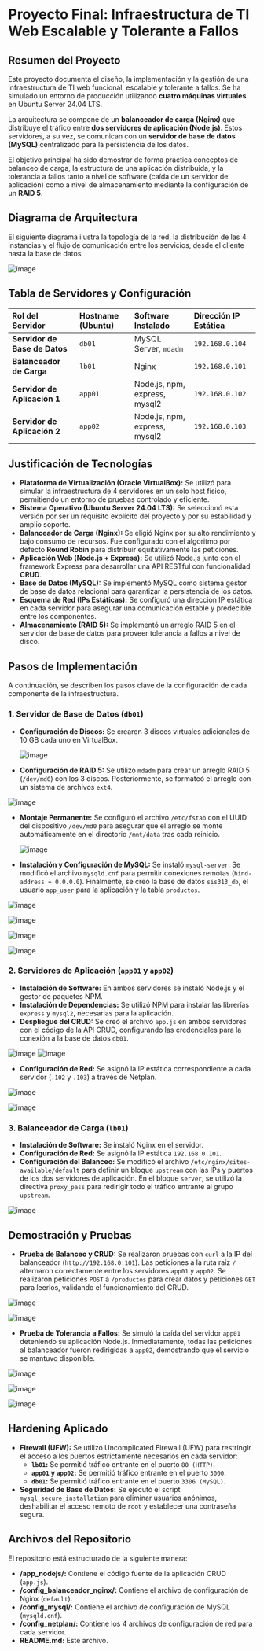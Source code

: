 # Proyecto Final: Infraestructura de TI Web Escalable y Tolerante a Fallos

## Resumen del Proyecto

Este proyecto documenta el diseño, la implementación y la gestión de una infraestructura de TI web funcional, escalable y tolerante a fallos. Se ha simulado un entorno de producción utilizando **cuatro máquinas virtuales** en Ubuntu Server 24.04 LTS.

La arquitectura se compone de un **balanceador de carga (Nginx)** que distribuye el tráfico entre **dos servidores de aplicación (Node.js)**. Estos servidores, a su vez, se comunican con un **servidor de base de datos (MySQL)** centralizado para la persistencia de los datos.

El objetivo principal ha sido demostrar de forma práctica conceptos de balanceo de carga, la estructura de una aplicación distribuida, y la tolerancia a fallos tanto a nivel de software (caída de un servidor de aplicación) como a nivel de almacenamiento mediante la configuración de un **RAID 5**.

## Diagrama de Arquitectura

El siguiente diagrama ilustra la topología de la red, la distribución de las 4 instancias y el flujo de comunicación entre los servicios, desde el cliente hasta la base de datos.

![image](https://github.com/user-attachments/assets/b9902a6e-7e21-4801-9eba-08cc1a1173d1)


## Tabla de Servidores y Configuración

| Rol del Servidor | Hostname (Ubuntu) | Software Instalado | Dirección IP Estática |
| :--- | :--- | :--- | :--- |
| **Servidor de Base de Datos** | `db01` | MySQL Server, `mdadm` | `192.168.0.104` |
| **Balanceador de Carga** | `lb01` | Nginx | `192.168.0.101` |
| **Servidor de Aplicación 1** | `app01` | Node.js, npm, express, mysql2 | `192.168.0.102` |
| **Servidor de Aplicación 2** | `app02` | Node.js, npm, express, mysql2 | `192.168.0.103` |


## Justificación de Tecnologías

* **Plataforma de Virtualización (Oracle VirtualBox):** Se utilizó para simular la infraestructura de 4 servidores en un solo host físico, permitiendo un entorno de pruebas controlado y eficiente.
* **Sistema Operativo (Ubuntu Server 24.04 LTS):** Se seleccionó esta versión por ser un requisito explícito del proyecto y por su estabilidad y amplio soporte.
* **Balanceador de Carga (Nginx):** Se eligió Nginx por su alto rendimiento y bajo consumo de recursos. Fue configurado con el algoritmo por defecto **Round Robin** para distribuir equitativamente las peticiones.
* **Aplicación Web (Node.js + Express):** Se utilizó Node.js junto con el framework Express para desarrollar una API RESTful con funcionalidad **CRUD**.
* **Base de Datos (MySQL):** Se implementó MySQL como sistema gestor de base de datos relacional para garantizar la persistencia de los datos.
* **Esquema de Red (IPs Estáticas):** Se configuró una dirección IP estática en cada servidor para asegurar una comunicación estable y predecible entre los componentes.
* **Almacenamiento (RAID 5):** Se implementó un arreglo RAID 5 en el servidor de base de datos para proveer tolerancia a fallos a nivel de disco.

## Pasos de Implementación

A continuación, se describen los pasos clave de la configuración de cada componente de la infraestructura.

### 1. Servidor de Base de Datos (`db01`)

* **Configuración de Discos:** Se crearon 3 discos virtuales adicionales de 10 GB cada uno en VirtualBox.
  
  ![image](https://github.com/user-attachments/assets/36772542-3236-4724-a083-aa1cb01d4590)

* **Configuración de RAID 5:** Se utilizó `mdadm` para crear un arreglo RAID 5 (`/dev/md0`) con los 3 discos. Posteriormente, se formateó el arreglo con un sistema de archivos `ext4`.

![image](https://github.com/user-attachments/assets/ec47a83a-820b-4c9e-8558-93ba147b2879)

  
* **Montaje Permanente:** Se configuró el archivo `/etc/fstab` con el UUID del dispositivo `/dev/md0` para asegurar que el arreglo se monte automáticamente en el directorio `/mnt/data` tras cada reinicio.

  ![image](https://github.com/user-attachments/assets/e446f428-846f-4358-9018-9fec85c434fc)


* **Instalación y Configuración de MySQL:** Se instaló `mysql-server`. Se modificó el archivo `mysqld.cnf` para permitir conexiones remotas (`bind-address = 0.0.0.0`). Finalmente, se creó la base de datos `sis313_db`, el usuario `app_user` para la aplicación y la tabla `productos`.


![image](https://github.com/user-attachments/assets/a4647b85-6a91-4083-8db4-f3097d7412cf)

![image](https://github.com/user-attachments/assets/c0a2ecb8-4c30-441a-b9f5-3595306ff9dc)

![image](https://github.com/user-attachments/assets/6865acff-dd86-4a85-8d99-feb340435623)

![image](https://github.com/user-attachments/assets/bb3acc7a-1442-4492-9572-7127192c52b4)



### 2. Servidores de Aplicación (`app01` y `app02`)

* **Instalación de Software:** En ambos servidores se instaló Node.js y el gestor de paquetes NPM.
* **Instalación de Dependencias:** Se utilizó NPM para instalar las librerías `express` y `mysql2`, necesarias para la aplicación.
* **Despliegue del CRUD:** Se creó el archivo `app.js` en ambos servidores con el código de la API CRUD, configurando las credenciales para la conexión a la base de datos `db01`.

![image](https://github.com/user-attachments/assets/d29ff97d-0f57-47bd-a30a-c5fd3bfd9478)
![image](https://github.com/user-attachments/assets/df66bab5-a915-4fcd-bc01-bd77729f54cc)

  
* **Configuración de Red:** Se asignó la IP estática correspondiente a cada servidor (`.102` y `.103`) a través de Netplan.

![image](https://github.com/user-attachments/assets/ce37c0ec-3aa7-49b9-9aef-d1d48bc3f5c2)

![image](https://github.com/user-attachments/assets/f9eed95e-0d00-4f58-9a9d-5075c65ed574)
  

### 3. Balanceador de Carga (`lb01`)

* **Instalación de Software:** Se instaló Nginx en el servidor.
* **Configuración de Red:** Se asignó la IP estática `192.168.0.101`.
* **Configuración del Balanceo:** Se modificó el archivo `/etc/nginx/sites-available/default` para definir un bloque `upstream` con las IPs y puertos de los dos servidores de aplicación. En el bloque `server`, se utilizó la directiva `proxy_pass` para redirigir todo el tráfico entrante al grupo `upstream`.

![image](https://github.com/user-attachments/assets/81f24213-8baa-4dc4-aedf-4839ec116dd1)


## Demostración y Pruebas

* **Prueba de Balanceo y CRUD:** Se realizaron pruebas con `curl` a la IP del balanceador (`http://192.168.0.101`). Las peticiones a la ruta raíz `/` alternaron correctamente entre los servidores `app01` y `app02`. Se realizaron peticiones `POST` a `/productos` para crear datos y peticiones `GET` para leerlos, validando el funcionamiento del CRUD.

![image](https://github.com/user-attachments/assets/967409ad-f14d-48d7-85a9-4b6ea938ae42)

![image](https://github.com/user-attachments/assets/80bd97ae-62fd-40dd-a5a5-55647ea59d87)


* **Prueba de Tolerancia a Fallos:** Se simuló la caída del servidor `app01` deteniendo su aplicación Node.js. Inmediatamente, todas las peticiones al balanceador fueron redirigidas a `app02`, demostrando que el servicio se mantuvo disponible.

![image](https://github.com/user-attachments/assets/dfc984f6-6890-4b31-8fad-a5c7f3016d50)

![image](https://github.com/user-attachments/assets/f295643f-2f5e-4d93-a559-499ae52fd8f4)

![image](https://github.com/user-attachments/assets/0e2ec6fc-24d7-49eb-8386-2f5e7b95cf58)


## Hardening Aplicado

* **Firewall (UFW):** Se utilizó Uncomplicated Firewall (UFW) para restringir el acceso a los puertos estrictamente necesarios en cada servidor:
    * **`lb01`:** Se permitió tráfico entrante en el puerto `80 (HTTP)`.
    * **`app01` y `app02`:** Se permitió tráfico entrante en el puerto `3000`.
    * **`db01`:** Se permitió tráfico entrante en el puerto `3306 (MySQL)`.
* **Seguridad de Base de Datos:** Se ejecutó el script `mysql_secure_installation` para eliminar usuarios anónimos, deshabilitar el acceso remoto de `root` y establecer una contraseña segura.

## Archivos del Repositorio

El repositorio está estructurado de la siguiente manera:

* **/app_nodejs/:** Contiene el código fuente de la aplicación CRUD (`app.js`).
* **/config_balanceador_nginx/:** Contiene el archivo de configuración de Nginx (`default`).
* **/config_mysql/:** Contiene el archivo de configuración de MySQL (`mysqld.cnf`).
* **/config_netplan/:** Contiene los 4 archivos de configuración de red para cada servidor.
* **README.md:** Este archivo.
